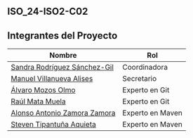 ## ISO_24-ISO2-C02

## Integrantes del Proyecto

| Nombre                                    | Rol              |
|-------------------------------------------|------------------|
| [Sandra Rodríguez Sánchez-Gil](mailto:sandra.rodriguez15@alu.uclm.es)              | Coordinadora     |
| [Manuel Villanueva Alises](mailto:manuel.villanueva@alu.uclm.es)                  | Secretario       |
| [Álvaro Mozos Olmo](mailto:alvaro.mozos@alu.uclm.es)                         | Experto en Git   |
| [Raúl Mata Muela](mailto:raul.mata@alu.uclm.es)                           | Experto en Git   |
| [Alonso Antonio Zamora Zamora](mailto:AlonsoAntonio.Zamora@alu.uclm.es)              | Experto en Maven |
| [Steven Tipantuña Aquieta](mailto:steven.tipantuna@alu.uclm.es)                  | Experto en Maven |
